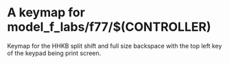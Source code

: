 # A  keymap for model_f_labs/f77/$(CONTROLLER)

Keymap for the HHKB split shift and full size backspace with the top left key of the keypad being print screen.
